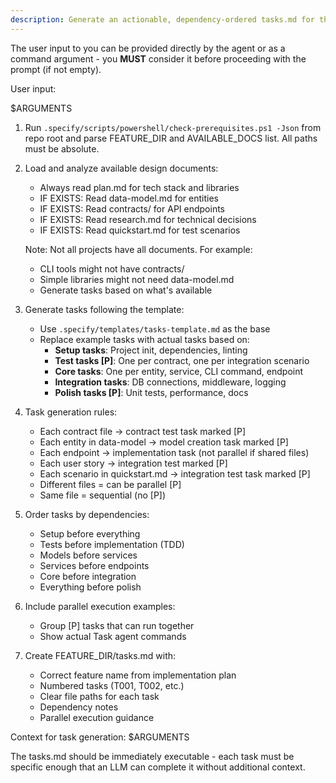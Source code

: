 ```yaml
---
description: Generate an actionable, dependency-ordered tasks.md for the feature based on available design artifacts.
---
```


The user input to you can be provided directly by the agent or as a command argument - you **MUST** consider it before proceeding with the prompt (if not empty).

User input:

$ARGUMENTS

1. Run `.specify/scripts/powershell/check-prerequisites.ps1 -Json` from repo root and parse FEATURE_DIR and AVAILABLE_DOCS list. All paths must be absolute.
2. Load and analyze available design documents:
   - Always read plan.md for tech stack and libraries
   - IF EXISTS: Read data-model.md for entities
   - IF EXISTS: Read contracts/ for API endpoints
   - IF EXISTS: Read research.md for technical decisions
   - IF EXISTS: Read quickstart.md for test scenarios

   Note: Not all projects have all documents. For example:
   - CLI tools might not have contracts/
   - Simple libraries might not need data-model.md
   - Generate tasks based on what's available

3. Generate tasks following the template:
   - Use `.specify/templates/tasks-template.md` as the base
   - Replace example tasks with actual tasks based on:
     * **Setup tasks**: Project init, dependencies, linting
     * **Test tasks [P]**: One per contract, one per integration scenario
     * **Core tasks**: One per entity, service, CLI command, endpoint
     * **Integration tasks**: DB connections, middleware, logging
     * **Polish tasks [P]**: Unit tests, performance, docs

4. Task generation rules:
   - Each contract file → contract test task marked [P]
   - Each entity in data-model → model creation task marked [P]
   - Each endpoint → implementation task (not parallel if shared files)
   - Each user story → integration test marked [P]
   - Each scenario in quickstart.md → integration test task marked [P]
   - Different files = can be parallel [P]
   - Same file = sequential (no [P])

5. Order tasks by dependencies:
   - Setup before everything
   - Tests before implementation (TDD)
   - Models before services
   - Services before endpoints
   - Core before integration
   - Everything before polish

6. Include parallel execution examples:
   - Group [P] tasks that can run together
   - Show actual Task agent commands

7. Create FEATURE_DIR/tasks.md with:
   - Correct feature name from implementation plan
   - Numbered tasks (T001, T002, etc.)
   - Clear file paths for each task
   - Dependency notes
   - Parallel execution guidance

Context for task generation: $ARGUMENTS

The tasks.md should be immediately executable - each task must be specific enough that an LLM can complete it without additional context.
